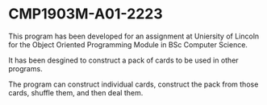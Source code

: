 # CMP1903M-A01-2223

This program has been developed for an assignment at Uniersity of Lincoln for the Object Oriented Programming Module in BSc Computer Science.

It has been desgined to construct a pack of cards to be used in other programs.

The program can construct individual cards, construct the pack from those cards, shuffle them, and then deal them.

